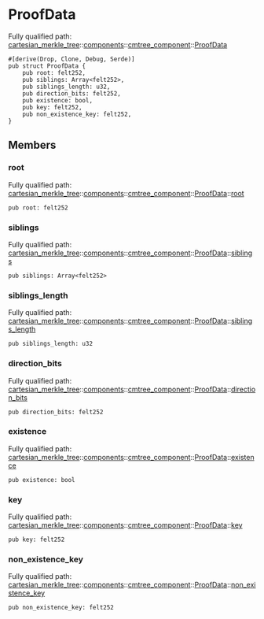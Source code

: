 # ProofData

Fully qualified path: [cartesian_merkle_tree](./cartesian_merkle_tree.md)::[components](./cartesian_merkle_tree-components.md)::[cmtree_component](./cartesian_merkle_tree-components-cmtree_component.md)::[ProofData](./cartesian_merkle_tree-components-cmtree_component-ProofData.md)

<pre><code class="language-cairo">#[derive(Drop, Clone, Debug, Serde)]
pub struct ProofData {
    pub root: felt252,
    pub siblings: Array&lt;felt252&gt;,
    pub siblings_length: u32,
    pub direction_bits: felt252,
    pub existence: bool,
    pub key: felt252,
    pub non_existence_key: felt252,
}</code></pre>

## Members

### root

Fully qualified path: [cartesian_merkle_tree](./cartesian_merkle_tree.md)::[components](./cartesian_merkle_tree-components.md)::[cmtree_component](./cartesian_merkle_tree-components-cmtree_component.md)::[ProofData](./cartesian_merkle_tree-components-cmtree_component-ProofData.md)::[root](./cartesian_merkle_tree-components-cmtree_component-ProofData.md#root)

<pre><code class="language-cairo">pub root: felt252</code></pre>


### siblings

Fully qualified path: [cartesian_merkle_tree](./cartesian_merkle_tree.md)::[components](./cartesian_merkle_tree-components.md)::[cmtree_component](./cartesian_merkle_tree-components-cmtree_component.md)::[ProofData](./cartesian_merkle_tree-components-cmtree_component-ProofData.md)::[siblings](./cartesian_merkle_tree-components-cmtree_component-ProofData.md#siblings)

<pre><code class="language-cairo">pub siblings: Array&lt;felt252&gt;</code></pre>


### siblings_length

Fully qualified path: [cartesian_merkle_tree](./cartesian_merkle_tree.md)::[components](./cartesian_merkle_tree-components.md)::[cmtree_component](./cartesian_merkle_tree-components-cmtree_component.md)::[ProofData](./cartesian_merkle_tree-components-cmtree_component-ProofData.md)::[siblings_length](./cartesian_merkle_tree-components-cmtree_component-ProofData.md#siblings_length)

<pre><code class="language-cairo">pub siblings_length: u32</code></pre>


### direction_bits

Fully qualified path: [cartesian_merkle_tree](./cartesian_merkle_tree.md)::[components](./cartesian_merkle_tree-components.md)::[cmtree_component](./cartesian_merkle_tree-components-cmtree_component.md)::[ProofData](./cartesian_merkle_tree-components-cmtree_component-ProofData.md)::[direction_bits](./cartesian_merkle_tree-components-cmtree_component-ProofData.md#direction_bits)

<pre><code class="language-cairo">pub direction_bits: felt252</code></pre>


### existence

Fully qualified path: [cartesian_merkle_tree](./cartesian_merkle_tree.md)::[components](./cartesian_merkle_tree-components.md)::[cmtree_component](./cartesian_merkle_tree-components-cmtree_component.md)::[ProofData](./cartesian_merkle_tree-components-cmtree_component-ProofData.md)::[existence](./cartesian_merkle_tree-components-cmtree_component-ProofData.md#existence)

<pre><code class="language-cairo">pub existence: bool</code></pre>


### key

Fully qualified path: [cartesian_merkle_tree](./cartesian_merkle_tree.md)::[components](./cartesian_merkle_tree-components.md)::[cmtree_component](./cartesian_merkle_tree-components-cmtree_component.md)::[ProofData](./cartesian_merkle_tree-components-cmtree_component-ProofData.md)::[key](./cartesian_merkle_tree-components-cmtree_component-ProofData.md#key)

<pre><code class="language-cairo">pub key: felt252</code></pre>


### non_existence_key

Fully qualified path: [cartesian_merkle_tree](./cartesian_merkle_tree.md)::[components](./cartesian_merkle_tree-components.md)::[cmtree_component](./cartesian_merkle_tree-components-cmtree_component.md)::[ProofData](./cartesian_merkle_tree-components-cmtree_component-ProofData.md)::[non_existence_key](./cartesian_merkle_tree-components-cmtree_component-ProofData.md#non_existence_key)

<pre><code class="language-cairo">pub non_existence_key: felt252</code></pre>


